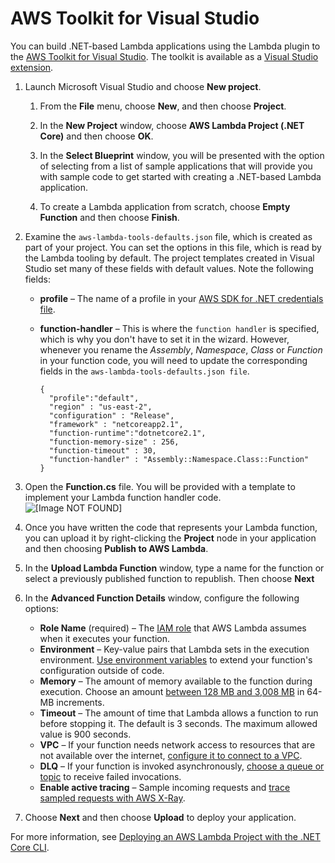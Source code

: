 # AWS Toolkit for Visual Studio<a name="csharp-package-toolkit"></a>

You can build \.NET\-based Lambda applications using the Lambda plugin to the [AWS Toolkit for Visual Studio](https://aws.amazon.com/visualstudio/)\. The toolkit is available as a [Visual Studio extension](https://marketplace.visualstudio.com/items?itemName=AmazonWebServices.AWSToolkitforVisualStudio2017)\.

1. Launch Microsoft Visual Studio and choose **New project**\. 

   1. From the **File** menu, choose **New**, and then choose **Project**\. 

   1. In the **New Project** window, choose **AWS Lambda Project \(\.NET Core\)** and then choose **OK**\.

   1. In the **Select Blueprint** window, you will be presented with the option of selecting from a list of sample applications that will provide you with sample code to get started with creating a \.NET\-based Lambda application\. 

   1. To create a Lambda application from scratch, choose **Empty Function** and then choose **Finish**\. 

1. Examine the `aws-lambda-tools-defaults.json` file, which is created as part of your project\. You can set the options in this file, which is read by the Lambda tooling by default\. The project templates created in Visual Studio set many of these fields with default values\. Note the following fields:
   + **profile** – The name of a profile in your [AWS SDK for \.NET credentials file](https://docs.aws.amazon.com/sdk-for-net/latest/developer-guide/net-dg-config-creds.html)\.
   + **function\-handler** – This is where the `function handler` is specified, which is why you don't have to set it in the wizard\. However, whenever you rename the *Assembly*, *Namespace*, *Class* or *Function* in your function code, you will need to update the corresponding fields in the `aws-lambda-tools-defaults.json file`\.

     ```
     {
       "profile":"default",
       "region" : "us-east-2",
       "configuration" : "Release",
       "framework" : "netcoreapp2.1",
       "function-runtime":"dotnetcore2.1",
       "function-memory-size" : 256,
       "function-timeout" : 30,
       "function-handler" : "Assembly::Namespace.Class::Function" 
     }
     ```

1. Open the **Function\.cs** file\. You will be provided with a template to implement your Lambda function handler code\.  
![\[Image NOT FOUND\]](http://docs.aws.amazon.com/lambda/latest/dg/images/lambda-function.png)

1. Once you have written the code that represents your Lambda function, you can upload it by right\-clicking the **Project** node in your application and then choosing **Publish to AWS Lambda**\.

1. In the **Upload Lambda Function** window, type a name for the function or select a previously published function to republish\. Then choose **Next**

1. In the **Advanced Function Details** window, configure the following options:
   + **Role Name** \(required\) – The [IAM role](lambda-intro-execution-role.md) that AWS Lambda assumes when it executes your function\.
   + **Environment** – Key\-value pairs that Lambda sets in the execution environment\. [ Use environment variables](configuration-envvars.md) to extend your function's configuration outside of code\.
   + **Memory** – The amount of memory available to the function during execution\. Choose an amount [between 128 MB and 3,008 MB](gettingstarted-limits.md) in 64\-MB increments\.
   + **Timeout** – The amount of time that Lambda allows a function to run before stopping it\. The default is 3 seconds\. The maximum allowed value is 900 seconds\.
   + **VPC** – If your function needs network access to resources that are not available over the internet, [configure it to connect to a VPC](configuration-vpc.md)\.
   + **DLQ** – If your function is invoked asynchronously, [choose a queue or topic](invocation-async.md#dlq) to receive failed invocations\.
   + **Enable active tracing** – Sample incoming requests and [trace sampled requests with AWS X\-Ray](lambda-x-ray.md)\.

1. Choose **Next** and then choose **Upload** to deploy your application\.

For more information, see [Deploying an AWS Lambda Project with the \.NET Core CLI](https://docs.aws.amazon.com/toolkit-for-visual-studio/latest/user-guide/lambda-cli-publish.html)\.